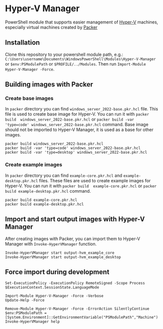 # Hyper-V Manager

PowerShell module that supports easier management of [Hyper-V](https://learn.microsoft.com/en-us/windows-server/virtualization/hyper-v/hyper-v-overview?pivots=windows) machines,
especially virtual machines created by [Packer](https://www.packer.io/)

## Installation

Clone this repository to your powershell module path, e.g.: `C:\Users\username\Documents\WindowsPowerShell\Modules\Hyper-V-Manager`
or `$env:PSModulePath` or `$PROFILE/../Modules`. Then run `Import-Module Hyper-V-Manager -Force`.

## Building images with Packer

### Create base images

In `packer` directory you can find `windows_server_2022-base.pkr.hcl` file. This file is used to create base image for Hyper-V.
You can run it with `packer build  windows_server_2022-base.pkr.hcl`  or `packer build -var 'type=code' windows_server_2022-base.pkr.hcl` command.
Base image should not be imported to Hyper-V Manager, it is used as a base for other images.

```pwsh
packer build windows_server_2022-base.pkr.hcl
packer build -var 'type=code' windows_server_2022-base.pkr.hcl
packer build -var 'type=desktop' windows_server_2022-base.pkr.hcl
```

### Create example images

In `packer` directory you can find `example-core.pkr.hcl` and `example-desktop.pkr.hcl` files. These files are used to create example images for Hyper-V.
You can run it with `packer build  example-core.pkr.hcl`  or `packer build example-desktop.pkr.hcl` command.

```pwsh
packer build example-core.pkr.hcl
packer build example-desktop.pkr.hcl
```

## Import and start output images with Hyper-V Manager

After creating images with Packer, you can import them to Hyper-V Manager with `Invoke-HyperVManager` function.

```pwsh
Invoke-HyperVManager start output-hvm_example_core
Invoke-HyperVManager start output-hvm_example_desktop
```

## Force import during development

```pwsh
Set-ExecutionPolicy -ExecutionPolicy RemoteSigned -Scope Process
$ExecutionContext.SessionState.LanguageMode

Import-Module Hyper-V-Manager -Force -Verbose
Update-Help -Force

Remove-Module Hyper-V-Manager -Force -ErrorAction SilentlyContinue
$env:PSModulePath = [System.Environment]::GetEnvironmentVariable("PSModulePath","Machine")
Invoke-HyperVManager help
```
